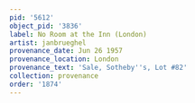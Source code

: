 ```yaml
---
pid: '5612'
object_pid: '3836'
label: No Room at the Inn (London)
artist: janbrueghel
provenance_date: Jun 26 1957
provenance_location: London
provenance_text: 'Sale, Sotheby''s, Lot #82'
collection: provenance
order: '1874'
---
```

